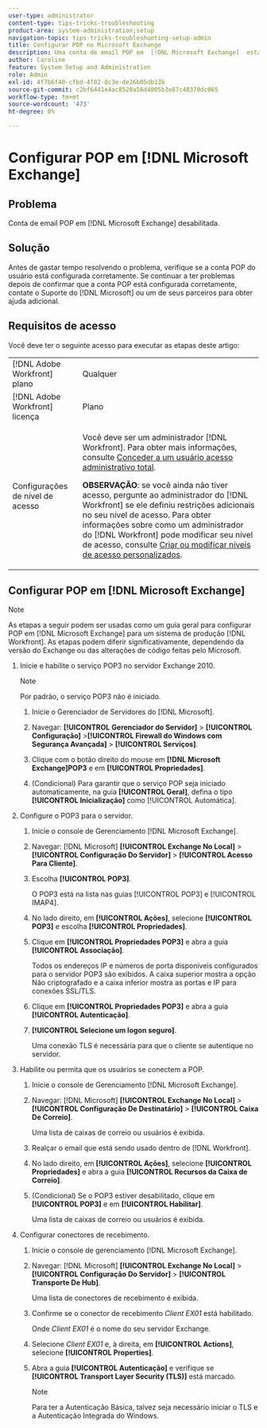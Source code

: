 ```yaml
---
user-type: administrator
content-type: tips-tricks-troubleshooting
product-area: system-administration;setup
navigation-topic: tips-tricks-troubleshooting-setup-admin
title: Configurar POP no Microsoft Exchange
description: Uma conta de email POP em  [!DNL Microsoft Exchange]  está desabilitada.
author: Caroline
feature: System Setup and Administration
role: Admin
exl-id: 4f7b6f40-cfbd-4f02-8c3e-de26b05db13b
source-git-commit: c2bf6441e4ac8520a56d4005b3e87c48370dc065
workflow-type: tm+mt
source-wordcount: '473'
ht-degree: 0%

---
```


# Configurar POP em [!DNL Microsoft Exchange]

## Problema

Conta de email POP em [!DNL Microsoft Exchange] desabilitada.

## Solução

Antes de gastar tempo resolvendo o problema, verifique se a conta POP do usuário está configurada corretamente. Se continuar a ter problemas depois de confirmar que a conta POP está configurada corretamente, contate o Suporte do [!DNL Microsoft] ou um de seus parceiros para obter ajuda adicional.

<!--
<p data-mc-conditions="QuicksilverOrClassic.Draft mode">For instructions on integrating a POP account in Adobe Workfront, see .</p>
-->

## Requisitos de acesso

Você deve ter o seguinte acesso para executar as etapas deste artigo:

<table style="table-layout:auto"> 
 <col> 
 <col> 
 <tbody> 
  <tr> 
   <td role="rowheader">[!DNL Adobe Workfront] plano</td> 
   <td>Qualquer</td> 
  </tr> 
  <tr> 
   <td role="rowheader">[!DNL Adobe Workfront] licença</td> 
   <td>Plano</td> 
  </tr> 
  <tr> 
   <td role="rowheader">Configurações de nível de acesso</td> 
   <td> <p>Você deve ser um administrador [!DNL Workfront]. Para obter mais informações, consulte <a href="../../administration-and-setup/add-users/configure-and-grant-access/grant-a-user-full-administrative-access.md" class="MCXref xref">Conceder a um usuário acesso administrativo total</a>.</p> <p><b>OBSERVAÇÃO</b>: se você ainda não tiver acesso, pergunte ao administrador do [!DNL Workfront] se ele definiu restrições adicionais no seu nível de acesso. Para obter informações sobre como um administrador do [!DNL Workfront] pode modificar seu nível de acesso, consulte <a href="../../administration-and-setup/add-users/configure-and-grant-access/create-modify-access-levels.md" class="MCXref xref">Criar ou modificar níveis de acesso personalizados</a>.</p> </td> 
  </tr> 
 </tbody> 
</table>

## Configurar POP em [!DNL Microsoft Exchange]

>[!NOTE]
>
>As etapas a seguir podem ser usadas como um guia geral para configurar POP em [!DNL Microsoft Exchange] para um sistema de produção [!DNL Workfront]. As etapas podem diferir significativamente, dependendo da versão do Exchange ou das alterações de código feitas pelo Microsoft.

1. Inicie e habilite o serviço POP3 no servidor Exchange 2010.

   >[!NOTE]
   >
   >Por padrão, o serviço POP3 não é iniciado.

   1. Inicie o Gerenciador de Servidores do [!DNL Microsoft].
   1. Navegar: **[!UICONTROL Gerenciador do Servidor]** > **[!UICONTROL Configuração]** >**[!UICONTROL Firewall do Windows com Segurança Avançada]** > **[!UICONTROL Serviços]**.

   1. Clique com o botão direito do mouse em **[!DNL Microsoft Exchange]POP3** e em **[!UICONTROL Propriedades]**.

   1. (Condicional) Para garantir que o serviço POP seja iniciado automaticamente, na guia **[!UICONTROL Geral]**, defina o tipo **[!UICONTROL Inicialização]** como [!UICONTROL Automática].

1. Configure o POP3 para o servidor.

   1. Inicie o console de Gerenciamento [!DNL Microsoft Exchange].
   1. Navegar: [!DNL Microsoft] **[!UICONTROL Exchange No Local]** > **[!UICONTROL Configuração Do Servidor]** > **[!UICONTROL Acesso Para Cliente]**.

   1. Escolha **[!UICONTROL POP3]**.

      O POP3 está na lista nas guias [!UICONTROL POP3] e [!UICONTROL IMAP4].

   1. No lado direito, em **[!UICONTROL Ações]**, selecione **[!UICONTROL POP3]** e escolha **[!UICONTROL Propriedades]**.

   1. Clique em **[!UICONTROL Propriedades POP3]** e abra a guia **[!UICONTROL Associação]**.

      Todos os endereços IP e números de porta disponíveis configurados para o servidor POP3 são exibidos. A caixa superior mostra a opção Não criptografado e a caixa inferior mostra as portas e IP para conexões SSL/TLS.

   1. Clique em **[!UICONTROL Propriedades POP3]** e abra a guia **[!UICONTROL Autenticação]**.

   1. **[!UICONTROL Selecione um logon seguro]**.

      Uma conexão TLS é necessária para que o cliente se autentique no servidor.

1. Habilite ou permita que os usuários se conectem a POP.

   1. Inicie o console de Gerenciamento [!DNL Microsoft Exchange].
   1. Navegar: [!DNL Microsoft] **[!UICONTROL Exchange No Local]** > **[!UICONTROL Configuração De Destinatário]** > **[!UICONTROL Caixa De Correio]**.

      Uma lista de caixas de correio ou usuários é exibida.

   1. Realçar o email que está sendo usado dentro de [!DNL Workfront].
   1. No lado direito, em **[!UICONTROL Ações]**, selecione **[!UICONTROL Propriedades]** e abra a guia **[!UICONTROL Recursos da Caixa de Correio]**.

   1. (Condicional) Se o POP3 estiver desabilitado, clique em **[!UICONTROL POP3]** e em **[!UICONTROL Habilitar]**.

      Uma lista de caixas de correio ou usuários é exibida.

1. Configurar conectores de recebimento.

   1. Inicie o console de gerenciamento [!DNL Microsoft Exchange].
   1. Navegar: [!DNL Microsoft] **[!UICONTROL Exchange No Local]** > **[!UICONTROL Configuração Do Servidor]** > **[!UICONTROL Transporte De Hub]**.

      Uma lista de conectores de recebimento é exibida.

   1. Confirme se o conector de recebimento *Client* *EX01* está habilitado.

      Onde *Client* *EX01* é o nome do seu servidor Exchange.

   1. Selecione *Client EX01* e, à direita, em **[!UICONTROL Actions]**, selecione **[!UICONTROL Properties]**.

   1. Abra a guia **[!UICONTROL Autenticação]** e verifique se **[!UICONTROL Transport Layer Security (TLS)]** está marcado.

      >[!NOTE]
      >
      >Para ter a Autenticação Básica, talvez seja necessário iniciar o TLS e a Autenticação Integrada do Windows.
